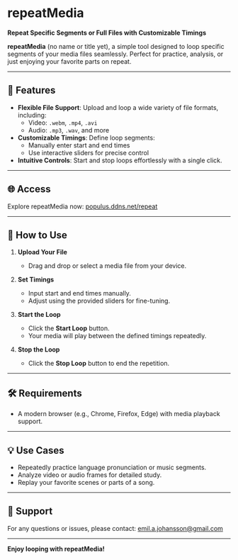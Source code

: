 # repeatMedia

**Repeat Specific Segments or Full Files with Customizable Timings**

**repeatMedia** (no name or title yet), a simple tool designed to loop specific segments of your media files seamlessly. Perfect for practice, analysis, or just enjoying your favorite parts on repeat.

---

## 🚀 Features

- **Flexible File Support**: Upload and loop a wide variety of file formats, including:
  - Video: `.webm`, `.mp4`, `.avi`
  - Audio: `.mp3`, `.wav`, and more
- **Customizable Timings**: Define loop segments:
  - Manually enter start and end times
  - Use interactive sliders for precise control
- **Intuitive Controls**: Start and stop loops effortlessly with a single click.

---

## 🌐 Access

Explore repeatMedia now: [populus.ddns.net/repeat](http://populus.ddns.net/repeat)

---

## 📖 How to Use

1. **Upload Your File**
   - Drag and drop or select a media file from your device.

2. **Set Timings**
   - Input start and end times manually.
   - Adjust using the provided sliders for fine-tuning.

3. **Start the Loop**
   - Click the **Start Loop** button.
   - Your media will play between the defined timings repeatedly.

4. **Stop the Loop**
   - Click the **Stop Loop** button to end the repetition.

---

## 🛠️ Requirements

- A modern browser (e.g., Chrome, Firefox, Edge) with media playback support.

---

## 💡 Use Cases

- Repeatedly practice language pronunciation or music segments.
- Analyze video or audio frames for detailed study.
- Replay your favorite scenes or parts of a song.

---

## 📧 Support

For any questions or issues, please contact: [emil.a.johansson@gmail.com](mailto:emil.a.johansson@gmail.com)

---

**Enjoy looping with repeatMedia!**
